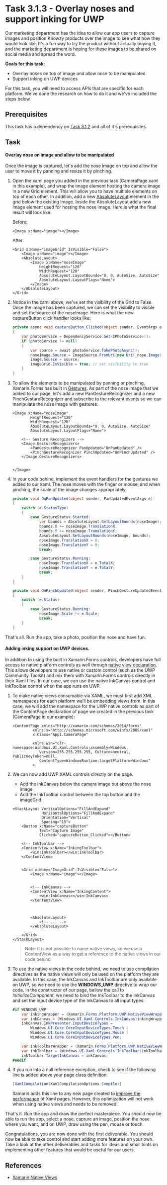 # Task 3.1.3 - Overlay noses and support inking for UWP

Our marketing department has the idea to allow our app users to capture images and position Knowzy products over the image to see what how they would look like. It's a fun way to try the product without actually buying it, and the marketing department is hoping for these images to be shared on social media and spread the word.

**Goals for this task:**
* Overlay noses on top of image and allow nose to be manipulated
* Support inking on UWP devices

For this task, you will need to access APIs that are specific for each platform. We've done the research on how to do it and we've included the steps below.

## Prerequisites 

This task has a dependency on [Task 3.1.2](312_Camera.md) and all of it's prerequisites

## Task 

#### Overlay nose on image and allow to be manipulated

Once the image is captured, let's add the nose image on top and allow the user to move it by panning and resize it by pinching.

1. Open the xaml page you added in the previous task (CameraPage.xaml in this example), and wrap the image element hosting the camera image in a new Grid element. This will allow you to have multiple elements on top of each other. In addition, add a new [AbsoluteLayout](https://developer.xamarin.com/guides/xamarin-forms/user-interface/layouts/absolute-layout/) element in the grid below the existing Image. Inside the AbsoluteLayout add a new image element used for hosting the nose image. Here is what the final result will look like:

    Before:

    ```xaml
    <Image x:Name="image"></Image>
    ```

    After:

    ```xaml
    <Grid x:Name="imageGrid" IsVisible="False">
        <Image x:Name="image"></Image>
        <AbsoluteLayout>
            <Image x:Name="noseImage"
                HeightRequest="120" 
                WidthRequest="120" 
                AbsoluteLayout.LayoutBounds="0, 0, AutoSize, AutoSize" 
                AbsoluteLayout.LayoutFlags="None">
            </Image>
        </AbsoluteLayout>
    </Grid>
    ```

2. Notice in the xaml above, we've set the visibility of the Grid to False. Once the image has been captured, we can set the visibility to visible and set the source of the noseImage. Here is what the new captureButton click handler looks like:

    ```csharp
    private async void captureButton_Clicked(object sender, EventArgs e)
    {
        var photoService = DependencyService.Get<IPhotoService>();
        if (photoService != null)
        {
            var source = await photoService.TakePhotoAsync();
            noseImage.Source = ImageSource.FromUri(new Uri(_nose.Image)); // set source of nose image
            image.Source = source;
            imageGrid.IsVisible = true; // set visibility to true
        }
    }
    ```

3. To allow the elements to be manipulated by panning or pinching, Xamarin.Forms has built in [Gestures](https://developer.xamarin.com/guides/xamarin-forms/application-fundamentals/gestures/). As part of the nose image that we added to our page, let's add a new PanGestureRecognizer and a new PinchGestureRecognizer and subscribe to the relevant events so we can manipulate the nose image with gestures:

    ```xaml
    <Image x:Name="noseImage"
            HeightRequest="120" 
            WidthRequest="120" 
            AbsoluteLayout.LayoutBounds="0, 0, AutoSize, AutoSize" 
            AbsoluteLayout.LayoutFlags="None">

        <!-- Gesture Recongizers -->
        <Image.GestureRecognizers>
            <PanGestureRecognizer PanUpdated="OnPanUpdated" />
            <PinchGestureRecognizer PinchUpdated="OnPinchUpdated" />
        </Image.GestureRecognizers>


    </Image>
    ```

4. In your code behind, implement the event handlers for the gestures we added to our xaml. The nose moves with the finger or mouse, and when pinching, the scale of the image changes appropriately:

    ```csharp
    private void OnPanUpdated(object sender, PanUpdatedEventArgs e)
    {
        switch (e.StatusType)
        {
            case GestureStatus.Started:
                var bounds = AbsoluteLayout.GetLayoutBounds(noseImage);
                bounds.X += noseImage.TranslationX;
                bounds.Y += noseImage.TranslationY;
                AbsoluteLayout.SetLayoutBounds(noseImage, bounds);
                noseImage.TranslationX = 0;
                noseImage.TranslationY = 0;
                break;

            case GestureStatus.Running:
                noseImage.TranslationX = e.TotalX;
                noseImage.TranslationY = e.TotalY;
                break;
        }
    }

    private void OnPinchUpdated(object sender, PinchGestureUpdatedEventArgs e)
    {
        switch (e.Status)
        {
            case GestureStatus.Running:
                noseImage.Scale *= e.Scale;
                break;
        }
    }
    ```

That's all. Run the app, take a photo, position the nose and have fun.

#### Adding inking support on UWP devices.

In addition to using the built in Xamarin.Forms controls, developers have full access to native platform controls as well through [native view declaration](https://developer.xamarin.com/guides/xamarin-forms/user-interface/native-views/). This allows developers to use native  or custom control (such as the UWP Community Toolkit) and mix them with Xamarin.Forms controls directly in their Xaml files. In our case, we can use the native InkCanvas control and InkToolbar control when the app runs on UWP.

1. To make native views consumable via XAML, we must first add XML namespaces for each platform we’ll be embedding views from. In this case, we will add the namespace for the UWP native controls as part of the ContentPage declaration of page we created in the previous task (CameraPage in our example):

    ```xaml
    <ContentPage xmlns="http://xamarin.com/schemas/2014/forms"
             xmlns:x="http://schemas.microsoft.com/winfx/2009/xaml"
             x:Class="App1.CameraPage"

             xmlns:win="clr-namespace:Windows.UI.Xaml.Controls;assembly=Windows,
                Version=255.255.255.255, Culture=neutral, PublicKeyToken=null,
                ContentType=WindowsRuntime;targetPlatform=Windows"
             >
    ```

2. We can now add UWP XAML controls directly on the page. 

    * Add the InkCanvas below the camera image but above the nose image
    * Add the InkToolbar control between the top button and the imageGrid.

    ```xaml
    <StackLayout VerticalOptions="FillAndExpand"
                 HorizontalOptions="FillAndExpand"
                 Orientation="Vertical"
                 Spacing="15">
        <Button x:Name="captureButton" 
                Text="Capture Image"
                Clicked="captureButton_Clicked"></Button>

        <!-- InkToolbar -->
        <ContentView x:Name="InkingToolbar">
            <win:InkToolbar></win:InkToolbar>
        </ContentView>


        <Grid x:Name="ImageGrid" IsVisible="False">
            <Image x:Name="image"></Image>


            <!-- InkCanvas -->
            <ContentView x:Name="InkingContent">
                <win:InkCanvas></win:InkCanvas>
            </ContentView>



            <AbsoluteLayout>
                <!-- ... -->
            </AbsoluteLayout>
            
        </Grid>
    </StackLayout>
    ```

    > Note: It is not possible to name native views, so we use a ContentView as a way to get a reference to the native views in our code behind

3. To use the native views in the code behind, we need to use compilation directives as the native views will only be used on the platform they are available. In this case, the InkCanvas and InkToolbar are only available on UWP, so we need to use the **WINDOWS_UWP** directive to wrap our code. In the constructor of our page, bellow the call to *InitializeComponent*, we need to bind the InkToolbar to the InkCanvas and set the input device type of the InkCanvas to all input types:

    ```csharp
    #if WINDOWS_UWP
        var inkingWrapper = (Xamarin.Forms.Platform.UWP.NativeViewWrapper)InkingContent.Content;
        var inkCanvas = (Windows.UI.Xaml.Controls.InkCanvas)inkingWrapper.NativeElement;
        inkCanvas.InkPresenter.InputDeviceTypes =
            Windows.UI.Core.CoreInputDeviceTypes.Touch |
            Windows.UI.Core.CoreInputDeviceTypes.Mouse |
            Windows.UI.Core.CoreInputDeviceTypes.Pen;

        var inkToolbarWrapper = (Xamarin.Forms.Platform.UWP.NativeViewWrapper)InkingToolbar.Content;
        var inkToolbar = (Windows.UI.Xaml.Controls.InkToolbar)inkToolbarWrapper.NativeElement;
        inkToolbar.TargetInkCanvas = inkCanvas;
    #endif
    ```

4. If you run into a null reference exception, check to see if the following line is added above your page class definition: 

    ```csharp
    [XamlCompilation(XamlCompilationOptions.Compile)]
    ```

    Xamarin adds this line to any new page created to [improve the performance](https://developer.xamarin.com/guides/xamarin-forms/xaml/xamlc/) of Xaml pages. However, this optimization will not work when using native views and needs to be removed.
    

That's it. Run the app and draw the perfect masterpiece. You should now be able to run the app, select a nose, capture an image, position the nose where you want, and on UWP, draw using the pen, mouse or touch.

Congratulations, you are now done with the first deliverable. You should now be able to take control and start adding more features on your own. Take a look at the other deliverables and tasks for ideas and small hints on implementing other features that would be useful for our users.

## References

* [Xamarin Native Views](https://developer.xamarin.com/guides/xamarin-forms/user-interface/native-views/)
